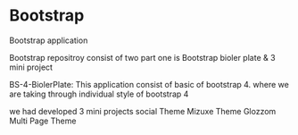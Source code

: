 # Bootstrap
Bootstrap application 

Bootstrap repositroy consist of two part one is Bootstrap bioler plate & 3 mini project

BS-4-BiolerPlate: This application consist of basic of bootstrap 4. where we are taking through individual style of bootstrap 4

we had developed 3 mini projects 
social Theme
Mizuxe Theme
Glozzom Multi Page Theme

